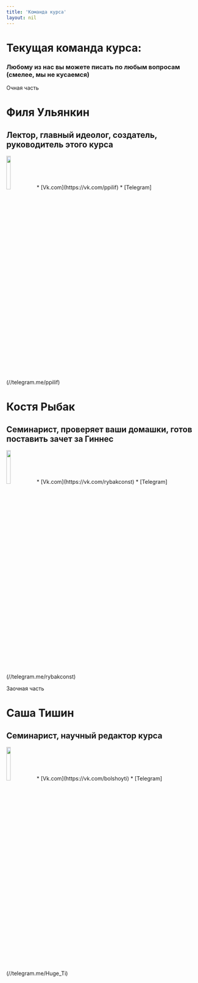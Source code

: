 ```yaml
---
title: 'Команда курса'
layout: nil
---
```



# Текущая команда курса:

### Любому из нас вы можете писать по любым вопросам (смелее, мы не кусаемся)

Очная часть

# Филя Ульянкин
## Лектор, главный идеолог, создатель, руководитель этого курса
<img src="https://github.com/FUlyankin/LaTeX/blob/master/docs/_includes/photo1.jpg?raw=true" style="width:15%">
* [Vk.com](https://vk.com/ppilif)   
* [Telegram](//telegram.me/ppilif)   

# Костя Рыбак
## Семинарист, проверяет ваши домашки, готов поставить зачет за Гиннес
<img src="https://github.com/FUlyankin/LaTeX/blob/master/docs/_includes/photo2.jpg?raw=true" style="width:15%">
* [Vk.com](https://vk.com/rybakconst)   
* [Telegram](//telegram.me/rybakconst)   

Заочная часть

# Саша Тишин
## Семинарист, научный редактор курса
<img src="https://github.com/FUlyankin/LaTeX/blob/master/docs/_includes/photo3.jpg?raw=true" style="width:15%">
* [Vk.com](https://vk.com/bolshoyti)   
* [Telegram](//telegram.me/Huge_Ti)   
